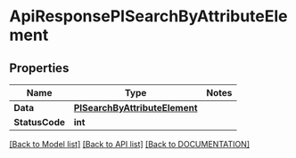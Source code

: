 # ApiResponsePISearchByAttributeElement

## Properties
Name | Type | Notes
------------ | ------------- | -------------
**Data** | **[**PISearchByAttributeElement**](../Model/PISearchByAttributeElement.md)**
**StatusCode** | **int**

[[Back to Model list]](../../DOCUMENTATION.md#documentation-for-models) [[Back to API list]](../../DOCUMENTATION.md#documentation-for-api-endpoints) [[Back to DOCUMENTATION]](../../DOCUMENTATION.md)
